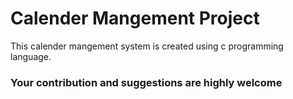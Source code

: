 <h1>Calender Mangement Project</h1>

This calender mangement system is created using c programming language.

<h3>Your contribution and suggestions are highly welcome</h3>

